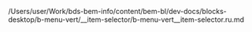 /Users/user/Work/bds-bem-info/content/bem-bl/dev-docs/blocks-desktop/b-menu-vert/__item-selector/b-menu-vert__item-selector.ru.md